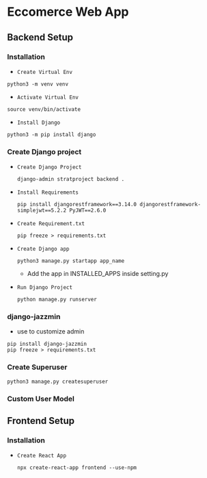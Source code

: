 # Eccomerce Web App

## Backend Setup

### Installation

- `Create Virtual Env`
```
python3 -m venv venv
```

- `Activate Virtual Env`
```
source venv/bin/activate
```

- `Install Django`
```
python3 -m pip install django 
```

### Create Django project

- `Create Django Project`
  ```
  django-admin stratproject backend .
  ```

- `Install Requirements`
  ```
  pip install djangorestframework==3.14.0 djangorestframework-simplejwt==5.2.2 PyJWT==2.6.0
  ```

- `Create Requirement.txt`
  ```
  pip freeze > requirements.txt
  ```

- `Create Django app`
  ```
  python3 manage.py startapp app_name
  ```
  - Add the app in INSTALLED_APPS inside setting.py

- `Run Django Project`
  ```
  python manage.py runserver
  ```

### django-jazzmin
  - use to customize admin
  ```
  pip install django-jazzmin
  pip freeze > requirements.txt
  ```
### Create Superuser
  ```
  python3 manage.py createsuperuser
  ```

### Custom User Model



## Frontend Setup

### Installation

- `Create React App`
  ```
  npx create-react-app frontend --use-npm
  ```